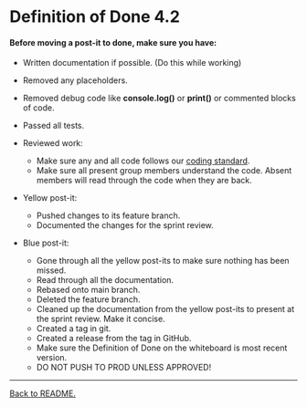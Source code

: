 # Definition of Done 4.2

#### Before moving a post-it to done, make sure you have:

-   Written documentation if possible. (Do this while working)
-   Removed any placeholders.
-   Removed debug code like **console.log()** or **print()** or commented blocks of code.

-   Passed all tests.

-   Reviewed work:
    -   Make sure any and all code follows our [coding standard](/docs/coding-standard.md).
    -   Make sure all present group members understand the code. Absent members will read through the code when they are back.

-   Yellow post-it:

    -   Pushed changes to its feature branch.
    -   Documented the changes for the sprint review.

-   Blue post-it:
    -   Gone through all the yellow post-its to make sure nothing has been missed.
    -   Read through all the documentation.
    -   Rebased onto main branch.
    -   Deleted the feature branch.
    -   Cleaned up the documentation from the yellow post-its to present at the sprint review. Make it concise.
    -   Created a tag in git.
    -   Created a release from the tag in GitHub.
    -   Make sure the Definition of Done on the whiteboard is most recent version.
    -   DO NOT PUSH TO PROD UNLESS APPROVED!

---

[Back to README.](/README.md)
